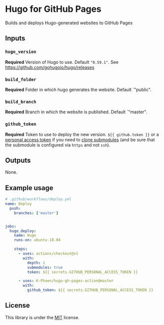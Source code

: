 # Hugo for GitHub Pages

Builds and deploys Hugo-generated websites to GitHub Pages

## Inputs

### `hugo_version`

**Required** Version of Hugo to use. Default `"0.59.1"`. See https://github.com/gohugoio/hugo/releases

### `build_folder`

**Required** Folder in which hugo generates the website. Default `"public".

### `build_branch`

**Required** Branch in which the website is published. Default `"master".

### `github_token`

**Required** Token to use to deploy the new version. `${{ github.token }}` or a
[personal access token](https://help.github.com/en/github/authenticating-to-github/creating-a-personal-access-token-for-the-command-line)
if you need to [clone submodules](https://github.com/actions/checkout#checkout-private-submodules)
(and be sure that the submodule is configured via `https` and not `ssh`).

## Outputs

None.

## Example usage

```yaml
# .github/workflows/deploy.yml
name: Deploy
  push:
    branches: ['master']


jobs:
  hugo_deploy:
    name: Hugo
    runs-on: ubuntu-18.04

    steps:
      - uses: actions/checkout@v1
        with:
          depth: 1
          submodules: true
          token: ${{ secrets.GITHUB_PERSONAL_ACCESS_TOKEN }}

      - uses: K-Phoen/hugo-gh-pages-action@master
        with:
          github_token: ${{ secrets.GITHUB_PERSONAL_ACCESS_TOKEN }}

```

## License

This library is under the [MIT](LICENSE.md) license.
